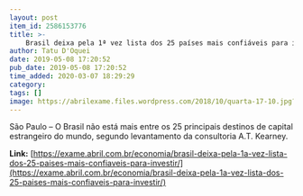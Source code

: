```yaml
---
layout: post
item_id: 2586153776
title: >-
    Brasil deixa pela 1ª vez lista dos 25 países mais confiáveis para investir
author: Tatu D'Oquei
date: 2019-05-08 17:20:52
pub_date: 2019-05-08 17:20:52
time_added: 2020-03-07 18:29:29
category: 
tags: []
image: https://abrilexame.files.wordpress.com/2018/10/quarta-17-10.jpg?quality=70&strip=info&w=680&h=453&crop=1
---
```


São Paulo – O Brasil não está mais entre os 25 principais destinos de capital estrangeiro do mundo, segundo levantamento da consultoria A.T. Kearney.

**Link:** [https://exame.abril.com.br/economia/brasil-deixa-pela-1a-vez-lista-dos-25-paises-mais-confiaveis-para-investir/](https://exame.abril.com.br/economia/brasil-deixa-pela-1a-vez-lista-dos-25-paises-mais-confiaveis-para-investir/)

